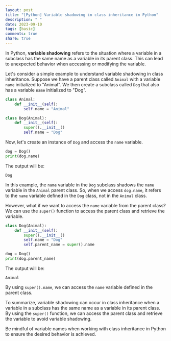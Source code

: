 ```yaml
---
layout: post
title: "[Python] Variable shadowing in class inheritance in Python"
description: " "
date: 2023-09-10
tags: [basic]
comments: true
share: true
---
```


In Python, **variable shadowing** refers to the situation where a variable in a subclass has the same name as a variable in its parent class. This can lead to unexpected behavior when accessing or modifying the variable.

Let's consider a simple example to understand variable shadowing in class inheritance. Suppose we have a parent class called `Animal` with a variable `name` initialized to "Animal". We then create a subclass called `Dog` that also has a variable `name` initialized to "Dog".

```python
class Animal:
    def __init__(self):
        self.name = "Animal"

class Dog(Animal):
    def __init__(self):
        super().__init__()
        self.name = "Dog"
```

Now, let's create an instance of `Dog` and access the `name` variable.

```python
dog = Dog()
print(dog.name)
```

The output will be:

```
Dog
```

In this example, the `name` variable in the `Dog` subclass shadows the `name` variable in the `Animal` parent class. So, when we access `dog.name`, it refers to the `name` variable defined in the `Dog` class, not in the `Animal` class.

However, what if we want to access the `name` variable from the parent class? We can use the `super()` function to access the parent class and retrieve the variable.

```python
class Dog(Animal):
    def __init__(self):
        super().__init__()
        self.name = "Dog"
        self.parent_name = super().name

dog = Dog()
print(dog.parent_name)
```

The output will be:

```
Animal
```

By using `super().name`, we can access the `name` variable defined in the parent class.

To summarize, variable shadowing can occur in class inheritance when a variable in a subclass has the same name as a variable in its parent class. By using the `super()` function, we can access the parent class and retrieve the variable to avoid variable shadowing.

Be mindful of variable names when working with class inheritance in Python to ensure the desired behavior is achieved.